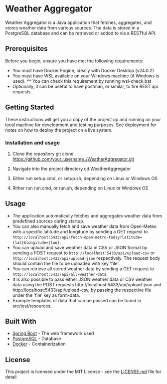# Weather Aggregator

Weather Aggregator is a Java application that fetches, aggregates, and stores weather data from various sources. The data is stored in a PostgreSQL database and can be retrieved or added to via a RESTful API.

## Prerequisites

Before you begin, ensure you have met the following requirements:

* You must have Docker Engine, ideally with Docker Desktop (v24.0.2)
* You must have WSL available on your Windows machine (if Windows is used).
** You can check this requirement by running wsl-check.bat
* Optionally, it can be useful to have postman, or similar, to fire REST api requests.

## Getting Started

These instructions will get you a copy of the project up and running on your local machine for development and testing purposes. See deployment for notes on how to deploy the project on a live system.

### Installation and usage

1. Clone the repository
git clone https://github.com/your_username_/WeatherAggregator.git

2. Navigate into the project directory
cd WeatherAggregator

3. Either run setup.cmd, or setup.sh, depending on Linux or Windows OS

4. Rither run run.cmd, or run.sh, depending on Linux or Windows OS

## Usage

* The application automatically fetches and aggregates weather data from predefined sources during startup.
* You can also manually fetch and save weather data from Open-Meteo with a specific latitude and longitude by sending a GET request to `http://localhost:5433/api/fetch-open-metro-today?latitude={lat}&longitude={lon}`.
* You can upload and save weather data in CSV or JSON format by sending a POST request to `http://localhost:5433/api/upload-csv` or `http://localhost:5433/api/upload-json` respectively. The request body should contain the file to be uploaded with key 'file'.
* You can retrieve all stored weather data by sending a GET request to `http://localhost:5433/api/all-weather-data`.
* It is also possible to pass either JSON weather data or CSV weather data using the POST requests http://localhost:5433/api/upload-json and http://localhost:5433/api/upload-csv, by passing the respective file under the 'file' key as form-data.
* Example templates of data that can be passed can be found in src/test/resources.


## Built With

* [Spring Boot](https://spring.io/projects/spring-boot) - The web framework used
* [PostgreSQL](https://www.postgresql.org/) - Database
* [Docker](https://www.docker.com/) - Containerization

## License

This project is licensed under the MIT License - see the [LICENSE.md](LICENSE.md) file for detail
